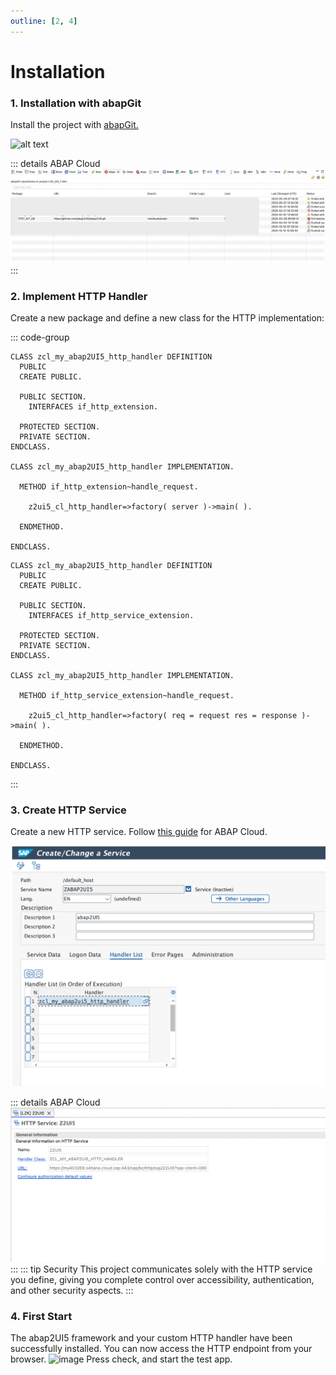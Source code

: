 ```yaml
---
outline: [2, 4]
---
```


# Installation

### 1. Installation with abapGit

Install the project with [abapGit.](https://abapgit.org)

![alt text](image.png)

::: details ABAP Cloud
![alt text](image-4.png)
:::


### 2. Implement HTTP Handler
Create a new package and define a new class for the HTTP implementation:

::: code-group

```abap [ABAP]
CLASS zcl_my_abap2UI5_http_handler DEFINITION
  PUBLIC
  CREATE PUBLIC.

  PUBLIC SECTION.
    INTERFACES if_http_extension.

  PROTECTED SECTION.
  PRIVATE SECTION.
ENDCLASS.

CLASS zcl_my_abap2UI5_http_handler IMPLEMENTATION.

  METHOD if_http_extension~handle_request.

    z2ui5_cl_http_handler=>factory( server )->main( ).

  ENDMETHOD.

ENDCLASS.
```

```abap [ABAP Cloud]
CLASS zcl_my_abap2UI5_http_handler DEFINITION
  PUBLIC
  CREATE PUBLIC.

  PUBLIC SECTION.
    INTERFACES if_http_service_extension.

  PROTECTED SECTION.
  PRIVATE SECTION.
ENDCLASS.

CLASS zcl_my_abap2UI5_http_handler IMPLEMENTATION.

  METHOD if_http_service_extension~handle_request.

    z2ui5_cl_http_handler=>factory( req = request res = response )->main( ).

  ENDMETHOD.

ENDCLASS.
```
:::

### 3. Create HTTP Service
Create a new HTTP service. Follow [this guide](https://developers.sap.com/tutorials/abap-environment-create-http-service..html) for ABAP Cloud.

![alt text](image-5.png)

::: details ABAP Cloud
![alt text](image-20.png)
:::
::: tip Security
This project communicates solely with the HTTP service you define, giving you complete control over accessibility, authentication, and other security aspects.
:::

### 4. First Start
The abap2UI5 framework and your custom HTTP handler have been successfully installed. You can now access the HTTP endpoint from your browser.
<img width="800" alt="image" src="https://github.com/user-attachments/assets/c8962298-068d-4efb-a853-c44a9b9cda56">
Press check, and start the test app.



